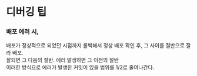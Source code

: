 
#  디버깅 팁


### 배포 에러 시,
 배포가 정상적으로 되었던 시점까지 롤백해서 정상 배포 확인 후, 그 사이를 절반으로 잘라 배포. <br>
 잘되면 그 다음의 절반. 에러 발생하면 그 이전의 절반 <br>
 이러한 방식으로 에러가 발생한 커밋이 있을 범위를 1/2로 줄여나간다. 
